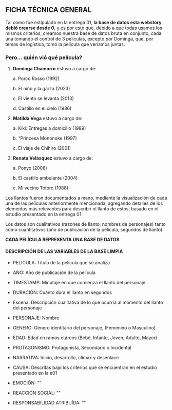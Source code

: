 ## FICHA TÉCNICA GENERAL 

Tal como fue estipulado en la entrega 01, **la base de datos esta webstory debió crearse desde 0**, y es por esto que, debido a que todas usamos los mismos criterios, creamos nuestra base de datos bruta en conjunto, cada una tomando el control de 3 películas, excepto por Dominga, que, por temas de logística, tomó la película que veríamos juntas. 

### Pero... quién vió qué película? 
1. **Dominga Chamorro** estuvo a cargo de: 

    a. Porco Rosso (1992)

    b. El niño y la garza (2023)

    c. El viento se levanta (2013)

    d. Castillo en el cielo (1986)

2. **Matilda Vega** estuvo a cargo de: 

    a. Kiki: Entregas a domicilio (1989)
    
    b. “Princesa Mononoke (1997)
    
    c. El viaje de Chihiro (2001)

3. **Renata Velásquez** estuvo a cargo de: 

    a. Ponyo (2008)
    
    b. El castillo ambulante (2004)
    
    c. Mi vecino Totoro (1988)

Los llantos fueron documentados a mano, mediante la visualización de cada una de las películas anteriormente mencionada, agregando detalles de los elementos más relevantes para describir el llanto de estos, basado en el estudio presentado en la entrega 01. 

Los datos son cualitativos (razones de llanto, nombres de personajes) tanto como cuantitativos (año de publicación de la película, segundos de llanto)

**CADA PELÍCULA REPRESENTA UNA BASE DE DATOS** 


#### **DESCRIPCIÓN DE LAS VARIABLES DE LA BASE LIMPIA**

- PELICULA: Título de la película que se analiza 
- AÑO: Año de publicación de la película 

- TIMESTAMP: Minutaje en que comienza el llanto del personaje 
- DURACIÓN: Cuánto dura el llanto en segundos 
- Escena: Descripción cualitativa de lo que ocurría al momento del llanto del personaje 
- PERSONAJE: Nombre 
- GENERO: Género identitario del personaje, (Femenino o Masculino)
- EDAD: Edad en ramos etáreos (Bebé, Infante, Joven, Adulto, Mayor)
- PROTAGONISMO: Protagonista, Secondario o Incidental 
- NARRATIVA: Inicio, desarrollo, clímax y desenlace
- CAUSA: Descritas bajo los criterios que se encuentran en el estudio presentado en la e01
- EMOCIÓN: ""
- REACCIÓN SOCIAL: ""
- RESPONSABILIDAD ATRIBUÍDA: ""